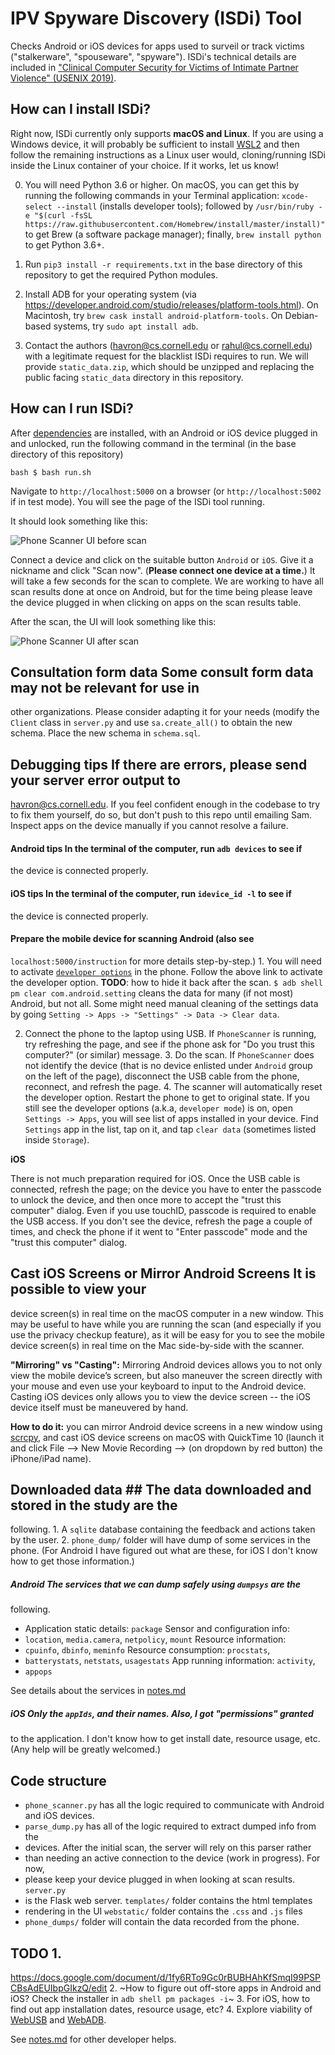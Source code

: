# IPV Spyware Discovery (ISDi) Tool

Checks Android or iOS devices for apps used to surveil or track victims
("stalkerware", "spouseware", "spyware"). ISDi's technical details are included
in ["Clinical Computer Security for Victims of Intimate Partner Violence"
(USENIX 2019)](https://havron.dev/pubs/clinicalsec.pdf).


## How can I install ISDi?

Right now, ISDi currently only supports **macOS and Linux**. If you are using a
Windows device, it will probably be sufficient to install 
[WSL2](https://docs.microsoft.com/en-us/windows/wsl/wsl2-install)
and then follow the remaining instructions as a Linux user would, cloning/running 
ISDi inside the Linux container of your choice. If it works, let us know!

0. You will need Python 3.6 or higher. On macOS, you can get this by
running the following commands in your Terminal application: `xcode-select
--install` (installs developer tools); followed by `/usr/bin/ruby -e "$(curl
-fsSL https://raw.githubusercontent.com/Homebrew/install/master/install)"` to
get Brew (a software package manager); finally, `brew install python` to get Python
3.6+.

1. Run `pip3 install -r
requirements.txt` in the base directory of this repository to get the required
Python modules.

2. Install ADB for your operating system (via
https://developer.android.com/studio/releases/platform-tools.html). On
Macintosh, try `brew cask install android-platform-tools`. On Debian-based
systems, try `sudo apt install adb`.

3. Contact the authors (<havron@cs.cornell.edu> or <rahul@cs.cornell.edu>) with
a legitimate request for the blacklist ISDi requires to run.  We will provide
`static_data.zip`, which should be unzipped and replacing the public facing
`static_data` directory in this repository.

## How can I run ISDi?

After [dependencies](#dependencies) are installed, with an Android or iOS
device plugged in and unlocked, run the following command in the terminal (in
the base directory of this repository)

```bash $ bash run.sh ```

Navigate to `http://localhost:5000` on a browser (or `http://localhost:5002` if
in test mode). You will see the page of the ISDi tool running. 

It should look something like this:

![Phone Scanner UI before scan](webstatic/ISDi_before_scan.png "Phone Scanner
UI before scan")

Connect a device and click on the suitable button `Android` or `iOS`. Give it a
nickname and click "Scan now". (**Please connect one device at a time.**) It
will take a few seconds for the scan to complete. We are working to have all
scan results done at once on Android, but for the time being please leave the
device plugged in when clicking on apps on the scan results table.

After the scan, the UI will look something like this:

![Phone Scanner UI after scan](webstatic/ISDi_after_scan.png "Phone Scanner
UI")

## Consultation form data Some consult form data may not be relevant for use in
other organizations.  Please consider adapting it for your needs (modify the
`Client` class in `server.py` and use `sa.create_all()` to obtain the new
schema. Place the new schema in `schema.sql`.

## Debugging tips If there are errors, please send your server error output to
<havron@cs.cornell.edu>. If you feel confident enough in the codebase to try to
fix them yourself, do so, but don't push to this repo until emailing Sam.
Inspect apps on the device manually if you cannot resolve a failure.


#### Android tips In the terminal of the computer, run `adb devices` to see if
the device is connected properly.


#### iOS tips In the terminal of the computer, run `idevice_id -l` to see if
the device is connected properly.


#### Prepare the mobile device for scanning **Android** (also see
`localhost:5000/instruction` for more details step-by-step.) 1. You will need
to activate [`developer
options`](https://developer.android.com/studio/debug/dev-options.html) in the
phone. Follow the above link to activate the developer option.  **TODO**: how
to hide it back after the scan.  `$ adb shell pm clear com.android.setting`
cleans the data for  many (if not most) Android, but not all.  Some might need
manual cleaning of the settings data by going `Setting -> Apps -> "Settings" ->
Data -> Clear data`.

2. Connect the phone to the laptop using USB. If `PhoneScanner` is running, try
refreshing the page, and see if the phone ask for "Do you trust this computer?"
(or similar) message.  3. Do the scan.  If `PhoneScanner` does not identify the
device (that is no device enlisted under `Android` group on the left of the
page), disconnect the USB cable from the phone, reconnect, and refresh the
page.  4. The scanner will automatically reset the developer option. Restart
the phone to get to original state.  If you still see the developer options
(a.k.a, `developer mode`) is on, open `Settings -> Apps`, you will see list of
apps installed in your device.  Find `Settings` app in the list, tap on it, and
tap `clear data` (sometimes listed inside `Storage`).


**iOS**

There is not much preparation required for iOS. Once the USB cable is
connected, refresh the page; on the device you have to enter the passcode to
unlock the device, and then once more to accept the "trust this computer"
dialog.  Even if you use touchID, passcode is required to enable the USB
access. If you don't see the device, refresh the page a couple of times, and
check the phone if it went to "Enter passcode" mode and the "trust this
computer" dialog.


## Cast iOS Screens or Mirror Android Screens It is possible to view your
device screen(s) in real time on the macOS computer in a new window. This may
be useful to have while you are running the scan (and especially if you use the
privacy checkup feature), as it will be easy for you to see the mobile device
screen(s) in real time on the Mac side-by-side with the scanner.

**"Mirroring" vs "Casting":** Mirroring Android devices allows you to not only
view the mobile device’s screen, but also maneuver the screen directly with
your mouse and even use your keyboard to input to the Android device. Casting
iOS devices only allows you to view the device screen -- the iOS device itself
must be maneuvered by hand.

**How to do it:** you can mirror Android device screens in a new window using
[scrcpy](https://github.com/Genymobile/scrcpy), and cast iOS device screens on
macOS with QuickTime 10 (launch it and click File --> New Movie Recording -->
(on dropdown by red button) the iPhone/iPad name).

## Downloaded data ## The data downloaded and stored in the study are the
following.  1. A `sqlite` database containing the feedback and actions taken by
the user.  2. `phone_dump/` folder will have dump of some services in the
phone.  (For Android I have figured out what are these, for iOS I don't know
how to get those information.)

##### Android The services that we can dump safely using `dumpsys` are the
following.
* Application static details: `package` Sensor and configuration info:
* `location`, `media.camera`, `netpolicy`, `mount` Resource information:
* `cpuinfo`, `dbinfo`, `meminfo` Resource consumption: `procstats`,
* `batterystats`, `netstats`, `usagestats` App running information: `activity`,
* `appops`

See details about the services in [notes.md](notes.md)

##### iOS Only the `appIds`, and their names. Also, I got "permissions" granted
to the application. I don't know how to get install date, resource usage, etc.
(Any help will be greatly welcomed.)


## Code structure  
* `phone_scanner.py` has all the logic required to communicate with Android and
  iOS devices.
* `parse_dump.py` has all of the logic required to extract dumped info from the
* devices. After the initial scan, the server will rely on this parser rather
* than needing an active connection to the device (work in progress). For now,
* please keep your device plugged in when looking at scan results.  `server.py`
* is the Flask web server.  `templates/` folder contains the html templates
* rendering in the UI `webstatic/` folder contains the `.css` and `.js` files
* `phone_dumps/` folder will contain the data recorded from the phone.



## TODO 1.
https://docs.google.com/document/d/1fy6RTo9Gc0rBUBHAhKfSmqI99PSPCBsAdEUIbpGIkzQ/edit
2. ~How to figure out off-store apps in Android and iOS? Check the installer in
`adb shell pm packages -i`~ 3. For iOS, how to find out app installation dates,
resource usage, etc?  4. Explore viability of
[WebUSB](https://github.com/WICG/webusb) and
[WebADB](https://github.com/webadb/webadb.js).

See [notes.md](notes.md) for other developer helps.



